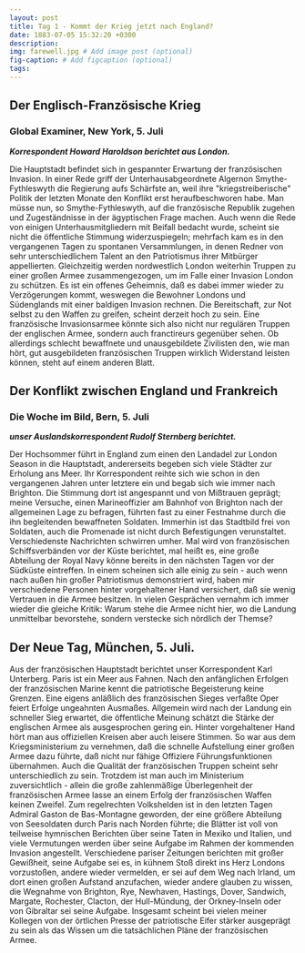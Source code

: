 ```yaml
---
layout: post
title: Tag 1 - Kommt der Krieg jetzt nach England?
date: 1883-07-05 15:32:20 +0300
description: 
img: farewell.jpg # Add image post (optional)
fig-caption: # Add figcaption (optional)
tags: 
---
```



## Der Englisch-Französische Krieg 

### Global Examiner, New York, 5. Juli

***Korrespondent Howard Haroldson berichtet aus London.***

Die Hauptstadt befindet sich in gespannter Erwartung der französischen Invasion. In einer Rede griff der Unterhausabgeordnete Algernon Smythe-Fythleswyth die Regierung aufs Schärfste an, weil ihre "kriegstreiberische" Politik der letzten Monate den Konflikt erst heraufbeschworen habe. Man müsse nun, so Smythe-Fythleswyth, auf die französische Republik zugehen und Zugeständnisse in der ägyptischen Frage machen. Auch wenn die Rede von einigen Unterhausmitgliedern mit Beifall bedacht wurde, scheint sie nicht die öffentliche Stimmung widerzuspiegeln; mehrfach kam es in den vergangenen Tagen zu spontanen Versammlungen, in denen Redner von sehr unterschiedlichem Talent an den Patriotismus ihrer Mitbürger appellierten. Gleichzeitig werden nordwestlich London weiterhin Truppen zu einer großen Armee zusammengezogen, um im Falle einer Invasion London zu schützen. Es ist ein offenes Geheimnis, daß es dabei immer wieder zu Verzögerungen kommt, weswegen die Bewohner Londons und Südenglands mit einer baldigen Invasion rechnen. Die Bereitschaft, zur Not selbst zu den Waffen zu greifen, scheint derzeit hoch zu sein. Eine französische Invasionsarmee könnte sich also nicht nur regulären Truppen der englischen Armee, sondern auch franctireurs gegenüber sehen. Ob allerdings schlecht bewaffnete und unausgebildete Zivilisten den, wie man hört, gut ausgebildeten französischen Truppen wirklich Widerstand leisten können, steht auf einem anderen Blatt.





## Der Konflikt zwischen England und Frankreich 

### Die Woche im Bild, Bern, 5. Juli

***unser Auslandskorrespondent Rudolf Sternberg berichtet.***

Der Hochsommer führt in England zum einen den Landadel zur London Season in die Hauptstadt, andererseits begeben sich viele Städter zur Erholung ans Meer. Ihr Korrespondent reihte sich wie schon in den vergangenen Jahren unter letztere ein und begab sich wie immer nach Brighton. Die Stimmung dort ist angespannt und von Mißtrauen geprägt; meine Versuche, einen Marineoffizier am Bahnhof von Brighton nach der allgemeinen Lage zu befragen, führten fast zu einer Festnahme durch die ihn begleitenden bewaffneten Soldaten. Immerhin ist das Stadtbild frei von Soldaten, auch die Promenade ist nicht durch Befestigungen verunstaltet. Verschiedenste Nachrichten schwirren umher. Mal wird von französischen Schiffsverbänden vor der Küste berichtet, mal heißt es, eine große Abteilung der Royal Navy könne bereits in den nächsten Tagen vor der Südküste eintreffen. In einem scheinen sich alle einig zu sein - auch wenn nach außen hin großer Patriotismus demonstriert wird, haben mir verschiedene Personen hinter vorgehaltener Hand versichert, daß sie wenig Vertrauen in die Armee besitzen. In vielen Gesprächen vernahm ich immer wieder die gleiche Kritik: Warum stehe die Armee nicht hier, wo die Landung unmittelbar bevorstehe, sondern verstecke sich nördlich der Themse? 



## Der Neue Tag, München, 5. Juli.

Aus der französischen Hauptstadt berichtet unser Korrespondent Karl Unterberg. Paris ist ein Meer aus Fahnen. Nach den anfänglichen Erfolgen der französischen Marine kennt die patriotische Begeisterung keine Grenzen. Eine eigens anläßlich des französischen Sieges verfaßte Oper feiert Erfolge ungeahnten Ausmaßes. Allgemein wird nach der Landung ein schneller Sieg erwartet, die öffentliche Meinung schätzt die Stärke der englischen Armee als ausgesprochen gering ein. Hinter vorgehaltener Hand hört man aus offiziellen Kreisen aber auch leisere Stimmen. So war aus dem Kriegsministerium zu vernehmen, daß die schnelle Aufstellung einer großen Armee dazu führte, daß nicht nur fähige Offiziere Führungsfunktionen übernahmen. Auch die Qualität der französischen Truppen scheint sehr unterschiedlich zu sein. Trotzdem ist man auch im Ministerium zuversichtlich - allein die große zahlenmäßige Überlegenheit der französischen Armee lasse an einem Erfolg der französischen Waffen keinen Zweifel. Zum regelrechten Volkshelden ist in den letzten Tagen Admiral Gaston de Bas-Montagne geworden, der eine größere Abteilung von Seesoldaten durch Paris nach Norden führte; die Blätter ist voll von teilweise hymnischen Berichten über seine Taten in Mexiko und Italien, und viele Vermutungen werden über seine Aufgabe im Rahmen der kommenden Invasion angestellt. Verschiedene pariser Zeitungen berichten mit großer Gewißheit, seine Aufgabe sei es, in kühnem Stoß direkt ins Herz Londons vorzustoßen, andere wieder vermelden, er sei auf dem Weg nach Irland, um dort einen großen Aufstand anzufachen, wieder andere glauben zu wissen, die Wegnahme von Brighton, Rye, Newhaven, Hastings, Dover, Sandwich, Margate, Rochester, Clacton, der Hull-Mündung, der Orkney-Inseln oder von Gibraltar sei seine Aufgabe. Insgesamt scheint bei vielen meiner Kollegen von der örtlichen Presse der patriotische Eifer stärker ausgeprägt zu sein als das Wissen um die tatsächlichen Pläne der französischen Armee.

